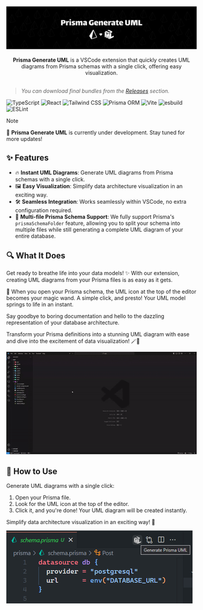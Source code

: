 <br />
<p align="center">
    <a href="#" target="_blank"><img src="./media/readme/banner.jpg" alt="logo"></a>
    <br />
    <br />
    <b>Prisma Generate UML</b> is a VSCode extension that quickly creates UML diagrams from Prisma schemas with a single click, offering easy visualization.
    <br />
    <br />
</p>

> _You can download final bundles from the [Releases](https://github.com/AbianS/prisma-generate-uml/releases) section._

![TypeScript](https://img.shields.io/badge/TypeScript-007ACC?style=for-the-badge&logo=typescript&logoColor=white) ![React](https://img.shields.io/badge/React-20232A?style=for-the-badge&logo=react&logoColor=61DAFB) ![Tailwind CSS](https://img.shields.io/badge/Tailwind_CSS-38B2AC?style=for-the-badge&logo=tailwind-css&logoColor=white) ![Prisma ORM](https://img.shields.io/badge/Prisma-2D3748?style=for-the-badge&logo=prisma&logoColor=white) ![Vite](https://img.shields.io/badge/Vite-646CFF?style=for-the-badge&logo=vite&logoColor=white) ![esbuild](https://img.shields.io/badge/esbuild-FFCF00?style=for-the-badge&logo=esbuild&logoColor=white) ![ESLint](https://img.shields.io/badge/ESLint-4B32C3?style=for-the-badge&logo=eslint&logoColor=white)

> [!NOTE]
> 🚧
> **Prisma Generate UML** is currently under development. Stay tuned for more updates!

## ✨ Features

- 🔥 **Instant UML Diagrams**: Generate UML diagrams from Prisma schemas with a single click.
- 🖼 **Easy Visualization**: Simplify data architecture visualization in an exciting way.
- 🛠 **Seamless Integration**: Works seamlessly within VSCode, no extra configuration required.
- 📂 **Multi-file Prisma Schema Support**: We fully support Prisma's `prismaSchemaFolder` feature, allowing you to split your schema into multiple files while still generating a complete UML diagram of your entire database.

## 🔍 What It Does

Get ready to breathe life into your data models! ✨ With our extension, creating UML diagrams from your Prisma files is as easy as it gets.

🚀 When you open your Prisma schema, the UML icon at the top of the editor becomes your magic wand. A simple click, and presto! Your UML model springs to life in an instant.

Say goodbye to boring documentation and hello to the dazzling representation of your database architecture.

Transform your Prisma definitions into a stunning UML diagram with ease and dive into the excitement of data visualization! 🪄💎

![Example](media/readme/example.gif)

## 🚀 How to Use

Generate UML diagrams with a single click:

1. Open your Prisma file.
2. Look for the UML icon at the top of the editor.
3. Click it, and you're done! Your UML diagram will be created instantly.

Simplify data architecture visualization in an exciting way! 🚀

![usage](media/readme/usage.jpg)
